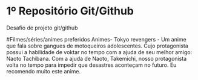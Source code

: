 # 1º Repositório Git/Github
Desafio de projeto git/github

#Filmes/séries/animes preferidos
Animes- Tokyo revengers - Um anime que fala sobre gangues de motoqueiros adolescentes. Cujo protagonista possui a habilidade de voktar no tempo com a ajuda de seu melhor amigo: Naoto Tachibana. Com a ajuda de Naoto, Takemichi, nosso protagonista volta no tempo para impedir que desastres aconteçam no futuro. Eu recomendo muito este anime.
 
 
